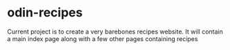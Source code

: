 # odin-recipes

Current project is to create a very barebones recipes website. It will contain a main index page along with a few other pages containing recipes 

